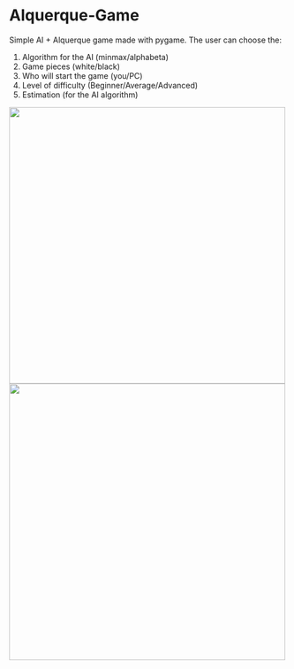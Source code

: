 # Alquerque-Game

Simple AI + Alquerque game made with pygame. 
The user can choose the:
   1. Algorithm for the AI (minmax/alphabeta)
   2. Game pieces (white/black)
   3. Who will start the game (you/PC)
   4. Level of difficulty (Beginner/Average/Advanced)
   5. Estimation (for the AI algorithm)

<img src="https://user-images.githubusercontent.com/61471997/139837630-437c2668-92a9-445d-bfce-6467469bb2f8.png" width="500" height="500" />
<img src="https://user-images.githubusercontent.com/61471997/139837725-1464f18f-e032-487b-b266-d25c33943acf.png" width="500" height="500" />
